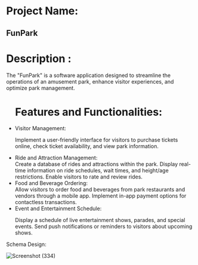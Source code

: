 <h1>Project Name:</h1>
<h2>FunPark</h2>
<h1>Description :</h1>
The "FunPark" is a software application designed to streamline the operations of an amusement park, enhance visitor experiences, and optimize park management.
<ul>
<h1>Features and Functionalities:</h1>

<li>Visitor Management:</li>

Implement a user-friendly interface for visitors to purchase tickets online, check ticket availability, and view park information.


<li>Ride and Attraction Management:</li>
Create a database of rides and attractions within the park.
Display real-time information on ride schedules, wait times, and height/age restrictions.
Enable visitors to rate and review rides.


<li>Food and Beverage Ordering:</li>
Allow visitors to order food and beverages from park restaurants and vendors through a mobile app.
Implement in-app payment options for contactless transactions.

<li>Event and Entertainment Schedule:</li>

Display a schedule of live entertainment shows, parades, and special events.
Send push notifications or reminders to visitors about upcoming shows.


</ul>

Schema Design:


















![Screenshot (334)](https://github.com/Raushan1234567/FunPark/assets/115460955/5783d176-f925-4c9b-90f7-58f890a2e871)








